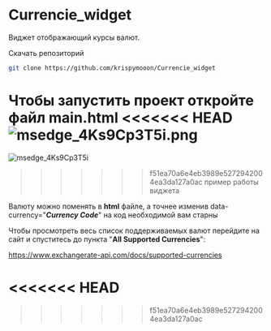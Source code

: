 # Currencie_widget
Виджет отображающий курсы валют.

Скачать репозиторий
```sh
git clone https://github.com/krispymooon/Currencie_widget
```

Чтобы запустить проект откройте файл main.html
<<<<<<< HEAD
![msedge_4Ks9Cp3T5i.png](..%2F..%2F..%2F..%2F..%2FDocuments%2FShareX%2FScreenshots%2F2023-05%2Fmsedge_4Ks9Cp3T5i.png)
=======
![msedge_4Ks9Cp3T5i](https://github.com/krispymooon/Currencie_widget/assets/106736834/602ea712-3c78-4513-8a8b-e7f470d4373d)
>>>>>>> f51ea70a6e4eb3989e5272942004ea3da127a0ac
пример работы виджета

Валюту можно поменять в **html** файле, а точнее изменив data-currency="**_Currency Code_**" на код необходимой вам старны 

Чтобы просмотреть весь список поддерживаемых валют перейдите на сайт
и спуститесь до пункта "**All Supported Currencies**":

https://www.exchangerate-api.com/docs/supported-currencies

<<<<<<< HEAD
=======

>>>>>>> f51ea70a6e4eb3989e5272942004ea3da127a0ac
